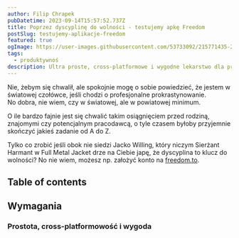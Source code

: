 ```yaml
---
author: Filip Chrapek
pubDatetime: 2023-09-14T15:57:52.737Z
title: Poprzez dyscyplinę do wolności - testujemy apkę Freedom
postSlug: testujemy-aplikacje-freedom
featured: true
ogImage: https://user-images.githubusercontent.com/53733092/215771435-25408246-2309-4f8b-a781-1f3d93bdf0ec.png
tags:
  - produktywnoś
description: Ultra proste, cross-platformowe i wygodne lekarstwo dla profesjonalnych odkładaczy-na-później.
---
```


Nie, żebym się chwalił, ale spokojnie mogę o sobie powiedzieć, że jestem w światowej czołówce, jeśli chodzi o profesjonalne prokrastynowanie. <br />
No dobra, nie wiem, czy w światowej, ale w powiatowej minimum.

O ile bardzo fajnie jest się chwalić takim osiągnięciem przed rodziną, znajomymi czy potencjalnym pracodawcą, o tyle czasem byłoby przyjemnie skończyć jakieś zadanie od A do Z.

Tylko co zrobić jeśli obok nie siedzi Jacko Willing, który niczym Sierżant Harmant w Full Metal Jacket drze na Ciebie japę, że dyscyplina to klucz do wolności? No nie wiem, możesz np. założyć konto na [freedom.to](https://freedom.to/).

## Table of contents

## Wymagania

### Prostota, cross-platformowość i wygoda
